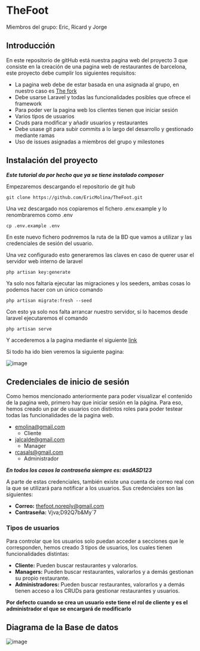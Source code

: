 # TheFoot
Miembros del grupo: Eric, Ricard y Jorge
## Introducción
En este repositorio de gitHub está nuestra pagina web del proyecto 3 que consiste en la creación de una pagina web de restaurantes de barcelona, este proyecto debe cumplir los siguientes requisitos:

* La pagina web debe de estar basada en una asignada al grupo, en nuestro caso es [The fork](https://www.thefork.es/)
* Debe usarse Laravel y todas las funcionalidades posibles que ofrece el framework
* Para poder ver la pagina web los clientes tienen que iniciar sesión
* Varios tipos de usuarios
* Cruds para modificar y añadir usuarios y restaurantes
* Debe usase git para subir commits a lo largo del desarrollo y gestionado mediante ramas
* Uso de issues asignadas a miembros del grupo y milestones

## Instalación del proyecto

**_Este tutorial da por hecho que ya se tiene instalado composer_**

Empezaremos descargando el repositorio de git hub

``` git clone https://github.com/EricMolina/TheFoot.git ```

Una vez descargado nos copiaremos el fichero .env.example y lo renombraremos como .env

``` cp .env.example .env ```

En este nuevo fichero podnremos la ruta de la BD que vamos a utilizar y las credenciales de sesión del usuario.

Una vez configurado esto generaremos las claves en caso de querer usar el servidor web interno de laravel

``` php artisan key:generate ```

Ya solo nos faltaría ejecutar las migraciones y los seeders, ambas cosas lo podemos hacer con un único comando

``` php artisan migrate:fresh --seed ```

Con esto ya solo nos falta arrancar nuestro servidor, si lo hacemos desde laravel ejecutaremos el comando

``` php artisan serve ```

Y accederemos a la pagina mediante el siguiente [link](http://127.0.0.1:8000)

Si todo ha ido bien veremos la siguiente pagina:

![image](https://github.com/EricMolina/TheFoot/assets/91189374/04a9408a-a96a-455f-a705-f54461c64ff0)

## Credenciales de inicio de sesión

Como hemos mencionado anteriormente para poder visualizar el contenido de la pagina web, primero hay que iniciar sesión en la página. Para eso, hemos creado un par de usuarios con distintos roles para poder testear todas las funcionalidades de la pagina web.

* emolina@gmail.com
  - Cliente
* jalcalde@gmail.com
  - Manager
* rcasals@gmail.com
  - Administrador

**_En todos los casos la contraseña siempre es: asdASD123_**

A parte de estas credenciales, también existe una cuenta de correo real con la que se utilizará para notificar a los usuarios. Sus credenciales son las siguientes:

* **Correo:** thefoot.noreply@gmail.com
* **Contraseña:** Vjva;D92Q7b&My`7

### Tipos de usuarios

Para controlar que los usuarios solo puedan acceder a secciones que le corresponden, hemos creado 3 tipos de usuarios, los cuales tienen funcionalidades distintas:

* **Cliente:** Pueden buscar restaurantes y valorarlos.
* **Managers:** Pueden buscar restaurantes, valorarlos y a demás gestionan su propio restaurante.
* **Administradores:** Pueden buscar restaurantes, valorarlos y a demás tienen acceso a los CRUDs para gestionar restaurantes y usuarios.

**Por defecto cuando se crea un usuario este tiene el rol de cliente y es el administrador el que se encargará de modificarlo**

## Diagrama de la Base de datos

![image](https://github.com/EricMolina/TheFoot/assets/91189374/cde0b9c2-c138-446c-95f2-f4477d72ebe2)

  
